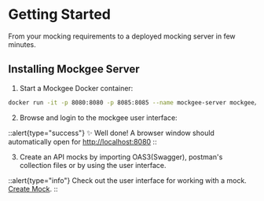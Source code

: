 # Getting Started

From your mocking requirements to a deployed mocking server in few minutes.

## Installing Mockgee Server

1. Start a Mockgee Docker container:

```bash [docker]
docker run -it -p 8080:8080 -p 8085:8085 --name mockgee-server mockgee/mockgee:latest
```

2. Browse and login to the mockgee user interface:

::alert{type="success"}
✨ Well done! A browser window should automatically open for <http://localhost:8080>
::

3. Create an API mocks by importing OAS3(Swagger), postman's collection files or by using the user interface.

::alert{type="info"}
Check out the user interface for working with a mock. [Create Mock](/introduction/creating-mocks).
::
